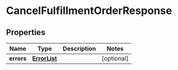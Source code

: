 # CancelFulfillmentOrderResponse

## Properties
Name | Type | Description | Notes
------------ | ------------- | ------------- | -------------
**errors** | [**ErrorList**](ErrorList.md) |  |  [optional]
